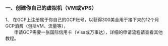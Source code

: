 ### 一、创建你自己的虚拟机（VM或VPS）

1、 在GCP上注册属于你自己的GCP账号，以获得300美金用于接下来的12个月GCP消费（包括VM、流量等），  
　　申请GCP需要一张国际信用卡（Visa或万事达），详细的申请流程请查看其他教程。
